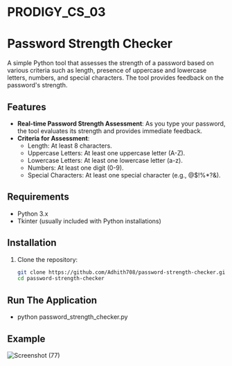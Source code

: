 # PRODIGY_CS_03

# Password Strength Checker

A simple Python tool that assesses the strength of a password based on various criteria such as length, presence of uppercase and lowercase letters, numbers, and special characters. The tool provides feedback on the password's strength.

## Features

- **Real-time Password Strength Assessment**: As you type your password, the tool evaluates its strength and provides immediate feedback.
- **Criteria for Assessment**:
  - Length: At least 8 characters.
  - Uppercase Letters: At least one uppercase letter (A-Z).
  - Lowercase Letters: At least one lowercase letter (a-z).
  - Numbers: At least one digit (0-9).
  - Special Characters: At least one special character (e.g., @$!%*?&).

## Requirements

- Python 3.x
- Tkinter (usually included with Python installations)

## Installation

1. Clone the repository:
   ```bash
   git clone https://github.com/Adhith708/password-strength-checker.git
   cd password-strength-checker

## Run The Application

- python password_strength_checker.py

 ## Example

  ![Screenshot (77)](https://github.com/user-attachments/assets/b5a481d9-6ddb-409a-b6c4-180cb34a0b09)
